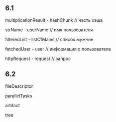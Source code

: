 ## 6.1

multiplicationResult - hashChunk // часть хэша

strName - userName // имя пользователя

filteredList - listOfMales // список мужчин

fetchedUser - user // информация о пользователе

httpRequest - request // запрос

## 6.2

fileDescriptor

parallelTasks

artifact

tree